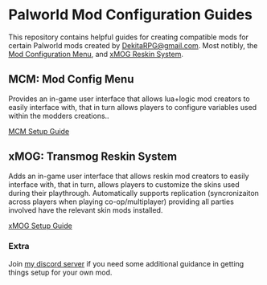 # Palworld Mod Configuration Guides
This repository contains helpful guides for creating compatible mods for certain Palworld mods created by DekitaRPG@gmail.com. Most notibly, the [Mod Configuration Menu](https://www.nexusmods.com/palworld/mods/577), and [xMOG Reskin System](https://www.nexusmods.com/palworld/mods/1204). 


## MCM: Mod Config Menu
Provides an in-game user interface that allows lua+logic mod creators to easily interface with, that in turn allows players to configure variables used within the modders creations.. 

[MCM Setup Guide](/guides/mcm/readme.md)

## xMOG: Transmog Reskin System
Adds an in-game user interface that allows reskin mod creators to easily interface with, that in turn, allows players to customize the skins used during their playthrough. Automatically supports replication (syncronizaiton across players when playing co-op/multiplayer) providing all parties involved have the relevant skin mods installed.  

[xMOG Setup Guide](/guides/xmog/readme.md)


### Extra
Join [my discord server](https://discord.gg/DCXh2TUF2u) if you need some additional guidance in getting things setup for your own mod. 
